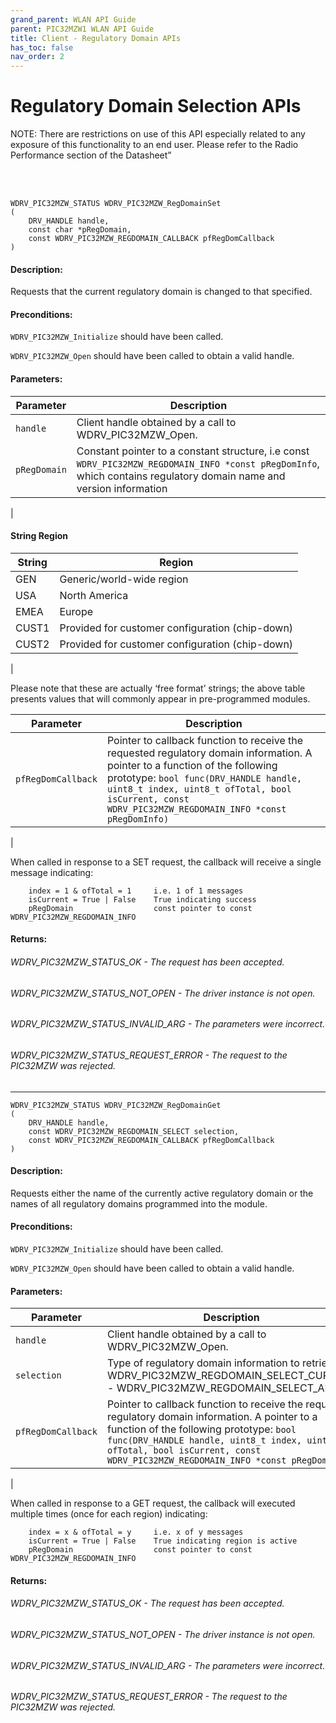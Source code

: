 ```yaml
---
grand_parent: WLAN API Guide
parent: PIC32MZW1 WLAN API Guide
title: Client - Regulatory Domain APIs
has_toc: false
nav_order: 2
---
```


# Regulatory Domain Selection APIs

NOTE: There are restrictions on use of this API especially related to any exposure of this functionality to an end user. Please refer to the Radio Performance section of the Datasheet”

<br />
<br />

```
WDRV_PIC32MZW_STATUS WDRV_PIC32MZW_RegDomainSet
(
	DRV_HANDLE handle,
	const char *pRegDomain, 
	const WDRV_PIC32MZW_REGDOMAIN_CALLBACK pfRegDomCallback
)
```

#### Description:

Requests that the current regulatory domain is changed to that specified.

#### Preconditions:

```WDRV_PIC32MZW_Initialize``` should have been called.

```WDRV_PIC32MZW_Open``` should have been called to obtain a valid handle.

#### Parameters:

|	Parameter			 | 						Description								|
|-------------------------|--------------------------------------------------------------|
|```handle```		|	Client handle obtained by a call to WDRV_PIC32MZW_Open.|
|```pRegDomain```	|	Constant pointer to a constant structure, i.e const ```WDRV_PIC32MZW_REGDOMAIN_INFO *const pRegDomInfo```, which contains regulatory domain name and version information|
|

#### String	Region

| String  | Region |
|---------|--------------|
|GEN	|	Generic/world-wide region|
|USA	| 	North America|
|EMEA	|	Europe|
|CUST1	|	Provided for customer configuration (chip-down)|
|CUST2	|	Provided for customer configuration (chip-down)|
|

Please note that these are actually ‘free format’ strings; the above table presents values that will commonly appear in pre-programmed modules.


|	Parameter			 | 						Description								|
|-------------------------|--------------------------------------------------------------|
| ```pfRegDomCallback```	|	Pointer to callback function to receive the requested regulatory domain information. A pointer to a function of the following prototype:  ```bool func(DRV_HANDLE handle, uint8_t index, uint8_t ofTotal, bool isCurrent, const WDRV_PIC32MZW_REGDOMAIN_INFO *const pRegDomInfo)```|
|

When called in response to a SET request, the callback will receive a single message indicating:

```
	index = 1 & ofTotal = 1		i.e. 1 of 1 messages
	isCurrent = True | False	True indicating success
	pRegDomain					const pointer to const WDRV_PIC32MZW_REGDOMAIN_INFO
```

#### Returns:

###### WDRV_PIC32MZW_STATUS_OK			- The request has been accepted.
###### WDRV_PIC32MZW_STATUS_NOT_OPEN		- The driver instance is not open.
###### WDRV_PIC32MZW_STATUS_INVALID_ARG		- The parameters were incorrect.
###### WDRV_PIC32MZW_STATUS_REQUEST_ERROR	- The request to the PIC32MZW was rejected.


---------------------------------------------------------------------------------------------------------------------------------------------------------------------------------------


```
WDRV_PIC32MZW_STATUS WDRV_PIC32MZW_RegDomainGet
(
	DRV_HANDLE handle,
	const WDRV_PIC32MZW_REGDOMAIN_SELECT selection,
	const WDRV_PIC32MZW_REGDOMAIN_CALLBACK pfRegDomCallback
)
```

#### Description:

Requests either the name of the currently active regulatory domain or the names of all regulatory domains programmed into the module.

#### Preconditions:

```WDRV_PIC32MZW_Initialize``` should have been called.

```WDRV_PIC32MZW_Open``` should have been called to obtain a valid handle.

#### Parameters:

|	Parameter			 | 						Description								|
-------------------------|--------------------------------------------------------------|
|```handle```		|	Client handle obtained by a call to WDRV_PIC32MZW_Open.|
|```selection```	|	Type of regulatory domain information to retrieve: - WDRV_PIC32MZW_REGDOMAIN_SELECT_CURRENT - WDRV_PIC32MZW_REGDOMAIN_SELECT_ALL |
| ```pfRegDomCallback```	|	Pointer to callback function to receive the requested regulatory domain information. A pointer to a function of the following prototype: ```bool func(DRV_HANDLE handle, uint8_t index, uint8_t ofTotal, bool isCurrent, const WDRV_PIC32MZW_REGDOMAIN_INFO *const pRegDomInfo)```|
|


When called in response to a GET request, the callback will executed multiple times (once for each region) indicating:

```
	index = x & ofTotal = y		i.e. x of y messages
	isCurrent = True | False	True indicating region is active
	pRegDomain					const pointer to const WDRV_PIC32MZW_REGDOMAIN_INFO
```

#### Returns:
###### WDRV_PIC32MZW_STATUS_OK		- The request has been accepted.
###### WDRV_PIC32MZW_STATUS_NOT_OPEN	- The driver instance is not open.
###### WDRV_PIC32MZW_STATUS_INVALID_ARG	- The parameters were incorrect.
###### WDRV_PIC32MZW_STATUS_REQUEST_ERROR	- The request to the PIC32MZW was rejected.

